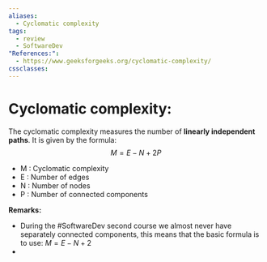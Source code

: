 ```yaml
---
aliases:
  - Cyclomatic complexity
tags:
  - review
  - SoftwareDev
"References:":
  - https://www.geeksforgeeks.org/cyclomatic-complexity/
cssclasses:
---
```

# Cyclomatic complexity: 
The cyclomatic complexity measures the number of **linearly independent paths**. It is given by the formula: 
$$
M = E - N + 2P
$$
+ M : Cyclomatic complexity
+ E : Number of edges
+ N : Number of nodes
+ P : Number of connected components 

**Remarks:** 
+ During the #SoftwareDev second course we almost never have separately connected components, this means that the basic formula is to use: $M = E - N + 2$
+ 